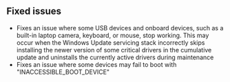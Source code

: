 ## Fixed issues
- Fixes an issue where some USB devices and onboard devices, such as a built-in laptop camera, keyboard, or mouse, stop working. This may occur when the Windows Update servicing stack incorrectly skips installing the newer version of some critical drivers in the cumulative update and uninstalls the currently active drivers during maintenance
- Fixes an issue where some devices may fail to boot with "INACCESSIBLE_BOOT_DEVICE"